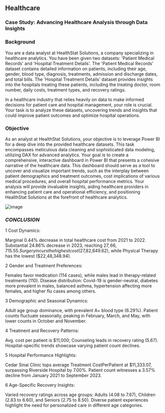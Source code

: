 ## Healthcare

### **Case Study: Advancing Healthcare Analysis through Data Insights**

### **Background**

You are a data analyst at HealthStat Solutions, a company specializing in healthcare analytics. You have been given two datasets: 'Patient Medical Records' and 'Hospital Treatment Details'. The 'Patient Medical Records' dataset contains detailed information on patients, including their age, gender, blood type, diagnosis, treatments, admission and discharge dates, and total bills. The 'Hospital Treatment Details' dataset provides insights into the hospitals treating these patients, including the treating doctor, room number, daily costs, treatment types, and recovery ratings.

In a healthcare industry that relies heavily on data to make informed decisions for patient care and hospital management, your role is crucial. Your task is to analyze these datasets, uncovering trends and insights that could improve patient outcomes and optimize hospital operations.

### **Objective**

As an analyst at HealthStat Solutions, your objective is to leverage Power BI for a deep dive into the provided healthcare datasets. This task encompasses meticulous data cleaning and sophisticated data modeling, utilizing DAX for advanced analytics. Your goal is to create a comprehensive, interactive dashboard in Power BI that presents a cohesive narrative of the healthcare data. This dashboard should serve as a tool to uncover and visualize important trends, such as the interplay between patient demographics and treatment outcomes, cost implications of various medical procedures, and overall hospital performance metrics. Your analysis will provide invaluable insights, aiding healthcare providers in enhancing patient care and operational efficiency, and positioning HealthStat Solutions at the forefront of healthcare analytics.

![image](https://github.com/Chivi96/Power-Bi-HealthCare-Project/assets/134154170/7141b7ca-e28f-4ff3-9d37-25c621ca3d1d)


### *CONCLUSION*
1 Cost Dynamics:

Marginal 0.44% decrease in total healthcare cost from 2021 to 2022.
Substantial 24.86% decrease in 2023, reaching $27,66,715.55.
Surgery incurs the highest cost ($27,82,849.62), while Physical Therapy has the lowest ($22,48,348.94).


2 Gender and Treatment Preferences:

Females favor medication (114 cases), while males lead in therapy-related treatments (110).
Disease distribution: Covid-19 is gender-neutral, diabetes more prevalent in males, balanced asthma, hypertension affecting more females, and higher flu cases among others.


3 Demographic and Seasonal Dynamics:

Adult age group dominance, with prevalent A+ blood type (6.29%).
Patient counts fluctuate seasonally, peaking in February, March, and May, with lower counts in October and November.


4 Treatment and Recovery Patterns:

Avg. cost per patient is $11,000; Counseling leads in recovery rating (5.67).
Hospital-specific trends showcase varying patient count declines.


5 Hospital Performance Highlights:

Cedar Sinai Clinic tops average Treatment CostPerPatient at $11,333.07, surpassing Riverside Hospital by 7.00%.
Patient count witnesses a 3.57% decline from January 2021 to September 2023.


6 Age-Specific Recovery Insights:

Varied recovery ratings across age groups: Adults (4.08 to 7.67), Children (2.83 to 6.60), and Seniors (2.75 to 8.50).
Diverse patient experiences highlight the need for personalized care in different age categories.



